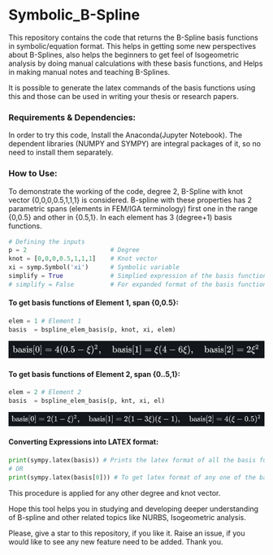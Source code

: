 # Symbolic_B-Spline
This repository contains the code that returns the B-Spline basis functions in symbolic/equation format. This helps in getting some new perspectives about B-Splines, also helps the beginners to get feel of Isogeometric analysis by doing manual calculations with these basis functions, and Helps in making manual notes and teaching B-Splines. 

It is possible to generate the latex commands of the basis functions using this and those can be used in writing your thesis or research papers.

### Requirements & Dependencies:

In order to try this code, Install the Anaconda(Jupyter Notebook). The dependent libraries (NUMPY and SYMPY) are integral packages of it, so no need to install them separately.

### How to Use:

To demonstrate the working of the  code, degree 2, B-Spline with knot vector {0,0,0,0.5,1,1,1} is considered. B-spline with these properties has 2 parametric spans (elements in FEM/IGA terminology) first one in the range {0,0.5} and other in {0.5,1}. In each element has 3 (degree+1) basis functions.

```python
# Defining the inputs
p = 2						# Degree
knot = [0,0,0,0.5,1,1,1]	# Knot vector
xi = symp.Symbol('xi')		# Symbolic variable
simplify = True				# Simplied expression of the basis functions.
# simplify = False 			# For expanded format of the basis functions.
```

#### To get basis functions of Element 1, span {0,0.5}:

```python
elem = 1 # Element 1
basis  = bspline_elem_basis(p, knot, xi, elem)
```

![elem1](README/elem1.PNG)

#### To get basis functions of Element 2, span {0..5,1}: 

```python
elem = 2 # Element 2
basis  = bspline_elem_basis(p, knt, xi, el)  
```

![elem2](README/elem2.PNG)

#### Converting Expressions into LATEX format:

```python
print(sympy.latex(basis)) # Prints the latex format of all the basis functions.
# OR
print(sympy.latex(basis[0])) # To get latex format of any one of the basis function.
```

This procedure is applied for any other degree and knot vector. 

Hope this tool helps you in studying and developing deeper understanding of B-spline and other related topics like NURBS, Isogeometric analysis. 

Please, give a star to this repository, if you like it. Raise an issue, if you would like to see any new feature need to be added. Thank you. 


